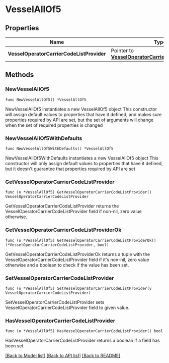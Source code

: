 # VesselAllOf5

## Properties

Name | Type | Description | Notes
------------ | ------------- | ------------- | -------------
**VesselOperatorCarrierCodeListProvider** | Pointer to [**VesselOperatorCarrierCodeListProvider**](VesselOperatorCarrierCodeListProvider.md) |  | [optional] 

## Methods

### NewVesselAllOf5

`func NewVesselAllOf5() *VesselAllOf5`

NewVesselAllOf5 instantiates a new VesselAllOf5 object
This constructor will assign default values to properties that have it defined,
and makes sure properties required by API are set, but the set of arguments
will change when the set of required properties is changed

### NewVesselAllOf5WithDefaults

`func NewVesselAllOf5WithDefaults() *VesselAllOf5`

NewVesselAllOf5WithDefaults instantiates a new VesselAllOf5 object
This constructor will only assign default values to properties that have it defined,
but it doesn't guarantee that properties required by API are set

### GetVesselOperatorCarrierCodeListProvider

`func (o *VesselAllOf5) GetVesselOperatorCarrierCodeListProvider() VesselOperatorCarrierCodeListProvider`

GetVesselOperatorCarrierCodeListProvider returns the VesselOperatorCarrierCodeListProvider field if non-nil, zero value otherwise.

### GetVesselOperatorCarrierCodeListProviderOk

`func (o *VesselAllOf5) GetVesselOperatorCarrierCodeListProviderOk() (*VesselOperatorCarrierCodeListProvider, bool)`

GetVesselOperatorCarrierCodeListProviderOk returns a tuple with the VesselOperatorCarrierCodeListProvider field if it's non-nil, zero value otherwise
and a boolean to check if the value has been set.

### SetVesselOperatorCarrierCodeListProvider

`func (o *VesselAllOf5) SetVesselOperatorCarrierCodeListProvider(v VesselOperatorCarrierCodeListProvider)`

SetVesselOperatorCarrierCodeListProvider sets VesselOperatorCarrierCodeListProvider field to given value.

### HasVesselOperatorCarrierCodeListProvider

`func (o *VesselAllOf5) HasVesselOperatorCarrierCodeListProvider() bool`

HasVesselOperatorCarrierCodeListProvider returns a boolean if a field has been set.


[[Back to Model list]](../README.md#documentation-for-models) [[Back to API list]](../README.md#documentation-for-api-endpoints) [[Back to README]](../README.md)


